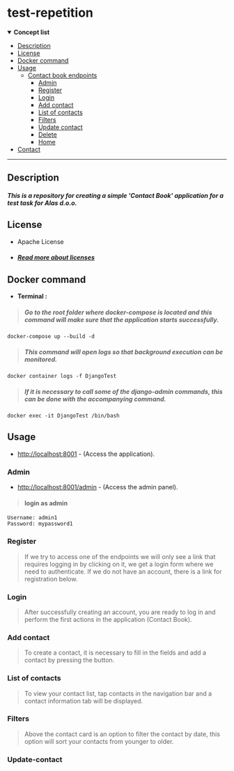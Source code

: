 # test-repetition
<details open>

**<summary> Concept list </summary>**

- [Description](#Description) 
- [License](#License)
- [Docker command](#Docker-command)
- [Usage ](#Usage )
  - [Contact book endpoints](#Contact-book)    
    - [Admin](#Admin)
    - [Register](#Register)
    - [Login](#Login)
    - [Add contact](#Add-contact)
    - [List of contacts](#List-of-contacts)
    - [Filters](#Filters)
    - [Update contact](#Update-contact)
    - [Delete](#Delete)
    - [Home](#Home)
- [Contact](#Contact)

</details>

___

## Description
##### This is a repository for creating a simple 'Contact Book' application for a test task for Alas d.o.o.


## License
- Apache License 
- ##### [Read more about licenses](https://github.com/mifa43/test-repetition/blob/main/LICENSE)


## Docker command
- **Terminal :**
> ##### Go to the root folder where docker-compose is located and this command will make sure that the application starts successfully.

    docker-compose up --build -d

> ##### This command will open logs so that background execution can be monitored.

    docker container logs -f DjangoTest

> ##### If it is necessary to call some of the django-admin commands, this can be done with the accompanying command.

    docker exec -it DjangoTest /bin/bash

## Usage

- <http://localhost:8001> - (Access the application).

### Admin

- <http://localhost:8001/admin> - (Access the admin panel).

> #### login as admin

    Username: admin1
    Password: mypassword1

### Register

> If we try to access one of the endpoints we will only see a link that requires logging in by clicking on it, we get a login form where we need to authenticate. If we do not have an account, there is a link for registration below.

### Login

> After successfully creating an account, you are ready to log in and perform the first actions in the application (Contact Book).

### Add contact

> To create a contact, it is necessary to fill in the fields and add a contact by pressing the button.

### List of contacts

> To view your contact list, tap contacts in the navigation bar and a contact information tab will be displayed.

### Filters

> Above the contact card is an option to filter the contact by date, this option will sort your contacts from younger to older.

### Update-contact
